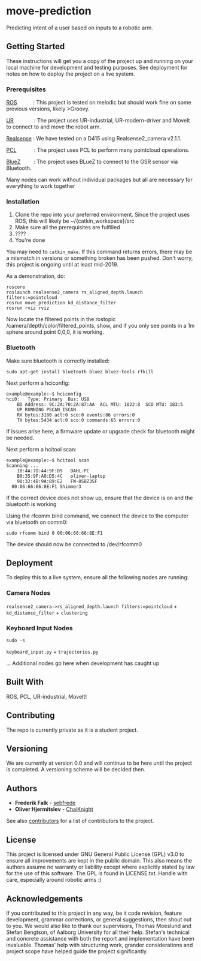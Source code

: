 # move-prediction
Predicting intent of a user based on inputs to a robotic arm.

## Getting Started

These instructions will get you a copy of the project up and running on your local machine for development and testing purposes. See deployment for notes on how to deploy the project on a live system.

### Prerequisites

[ROS](http://wiki.ros.org/ROS/Installation)&nbsp;&nbsp;&nbsp;&nbsp;&nbsp;&nbsp;&nbsp;&nbsp;&nbsp;&nbsp;&nbsp;: This project is tested on melodic but should work fine on some previous versions, likely >Groovy.

[UR](https://github.com/ros-industrial/universal_robot)&nbsp;&nbsp;&nbsp;&nbsp;&nbsp;&nbsp;&nbsp;&nbsp;&nbsp;&nbsp;&nbsp;&nbsp;&nbsp;&nbsp;: The project uses UR-industrial, UR-modern-driver and MoveIt to connect to and move the robot arm. 

[Realsense](https://github.com/IntelRealSense/librealsense/blob/master/doc/installation.md)&nbsp;: We have tested on a D415 using Realsense2_camera v2.1.1. 

[PCL](http://www.pointclouds.org/downloads/)&nbsp;&nbsp;&nbsp;&nbsp;&nbsp;&nbsp;&nbsp;&nbsp;&nbsp;&nbsp;&nbsp;&nbsp;: The project uses PCL to perform many pointcloud operations.

[BlueZ](https://github.com/padelt/bluez)&nbsp;&nbsp;&nbsp;&nbsp;&nbsp;&nbsp;&nbsp;&nbsp;&nbsp;: The project uses BLueZ to connect to the GSR sensor via Bluetooth.

Many nodes can work without individual packages but all are necessary for everything to work together

### Installation

1. Clone the repo into your preferred environment. Since the project uses ROS, this will likely be ~/{catkin_workspace}/src
2. Make sure all the prerequisites are fulfilled
3. ????
4. You're done

You may need to `catkin_make`. If this command returns errors, there may be a mismatch in versions or something broken has been pushed. Don't worry, this project is ongoing until at least mid-2019.

As a demonstration, do:

```
roscore
roslaunch realsense2_camera rs_aligned_depth.launch filters:=pointcloud
rosrun move_prediction kd_distance_filter
rosrun rviz rviz
```

Now locate the filtered points in the rostopic /camera/depth/color/filtered_points, show, and if you only see points in a 1m sphere around point 0,0,0, it is working.

### Bluetooth

Make sure bluetooth is correctly installed:
```
sudo apt-get install bluetooth bluez bluez-tools rfkill
```

Next perform a hciconfig:
```
example@example:~$ hciconfig
hci0:	Type: Primary  Bus: USB
	BD Address: 9C:2A:70:2A:87:AA  ACL MTU: 1022:8  SCO MTU: 183:5
	UP RUNNING PSCAN ISCAN 
	RX bytes:3180 acl:0 sco:0 events:86 errors:0
	TX bytes:5434 acl:0 sco:0 commands:65 errors:0
```
If issues arise here, a firmware update or upgrade check for bluetooth might be needed.

Next perform a hcitool scan:
```
example@example:~$ hcitool scan
Scanning ...
	10:4A:7D:44:9F:D9	DAHL-PC
	B0:35:9F:A0:D5:4C	oliver-laptop
	90:32:4B:9A:89:E2	FW-85BZ35F
  00:06:66:66:8E:F1 Shimmer3
```
If the correct device does not show up, ensure that the device is on and the bluetooth is working

Using the rfcomm bind command, we connect the device to the computer via bluetooth on comm0:
```
sudo rfcomm bind 0 00:06:66:66:8E:F1
```
The device should now be connected to /dev/rfcomm0

## Deployment

To deploy this to a live system, ensure all the following nodes are running:

### Camera Nodes

`realsense2_camera->rs_aligned_depth.launch filters:=pointcloud` + `kd_distance_filter` + `clustering`

### Keyboard Input Nodes

`sudo -s`

`keyboard_input.py` + `trajectories.py`

... Additional nodes go here when development has caught up

## Built With

ROS, PCL, UR-industrial, MoveIt!

## Contributing

The repo is currently private as it is a student project.

## Versioning

We are currently at version 0.0 and will continue to be here until the project is completed. A versioning scheme will be decided then.

## Authors

* **Frederik Falk** - [sebfrede](https://github.com/sebfrede)
* **Oliver Hjermitslev** - [ChaiKnight](https://github.com/ChaiKnight)

See also [contributors](github.com/ChaiKnight/move-prediction/contributors) for a list of contributors to the project.

## License

This project is licensed under GNU General Public License (GPL) v3.0 to ensure all improvements are kept in the public domain. This also means the authors assume no warranty or liability except where explicitly stated by law for the use of this software. The GPL is found in LICENSE.txt. Handle with care, especially around robotic arms :)

## Acknowledgements

If you contributed to this project in any way, be it code revision, feature development, grammar corrections, or general suggestions, then shout out to you.
We would also like to thank our supervisors, Thomas Moeslund and Stefan Bengtson, of Aalborg University for all their help. Stefan's technical and concrete assistance with both the report and implementation have been invaluable. Thomas' help with structuring work, grander considerations and project scope have helped guide the project significantly.

